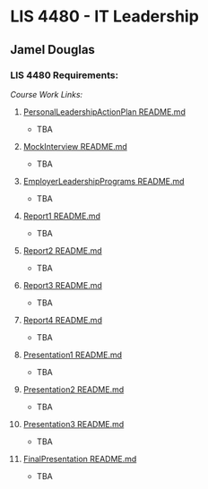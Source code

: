 # LIS 4480 - IT Leadership

## Jamel Douglas

### LIS 4480 Requirements:

*Course Work Links:*

1. [PersonalLeadershipActionPlan README.md](PersonalLeadershipActionPlan/README.md "My PersonalLeadershipActionPlan README.md file")
    - TBA

2. [MockInterview README.md](MockInterview/README.md "My MockInterview README.md file")
    - TBA

3. [EmployerLeadershipPrograms README.md](EmployerLeadershipPrograms/README.md "My EmployerLeadershipPrograms README.md file")
    - TBA

4. [Report1 README.md](Report1/README.md "My Report1 README.md file")
    - TBA

5. [Report2 README.md](Report2/README.md "My Report2 README.md file")
    - TBA

6. [Report3 README.md](Report3/README.md "My Report3 README.md file")
    - TBA

7. [Report4 README.md](Report4/README.md "My Report4 README.md file")
    - TBA

8. [Presentation1 README.md](Presentation1/README.md "My Presentation1 README.md file")
    - TBA

9. [Presentation2 README.md](Presentation2/README.md "My Presentation2 README.md file")
    - TBA

10. [Presentation3 README.md](Presentation3/README.md "My Presentation3 README.md file")
    - TBA

11. [FinalPresentation README.md](FinalPresentation/README.md "My FinalPresentation README.md file")
    - TBA
